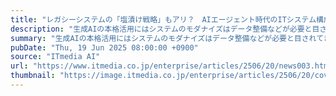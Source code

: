 ```yaml
---
title: "レガシーシステムの「塩漬け戦略」もアリ？　AIエージェント時代のITシステム構成を考える"
description: "生成AIの本格活用にはシステムのモダナイズはデータ整備などが必要と目されてきたがAIエージェントの本格化によって、従来のシステムアーキテクチャ像が覆るかもしれない。AIエージェント導入に当たってIT部門に求められるとともに、“少し先の将来”におけるシステムアーキテクチャ像について、専門家に聞いた。"
summary: "生成AIの本格活用にはシステムのモダナイズはデータ整備などが必要と目されてきたがAIエージェントの本格化によって、従来のシステムアーキテクチャ像が覆るかもしれない。AIエージェント導入に当たってIT部門に求められるとともに、“少し先の将来”におけるシステムアーキテクチャ像について、専門家に聞いた。"
pubDate: "Thu, 19 Jun 2025 08:00:00 +0900"
source: "ITmedia AI"
url: "https://www.itmedia.co.jp/enterprise/articles/2506/20/news003.html"
thumbnail: "https://image.itmedia.co.jp/enterprise/articles/2506/20/cover_news003.jpg"
---
```


